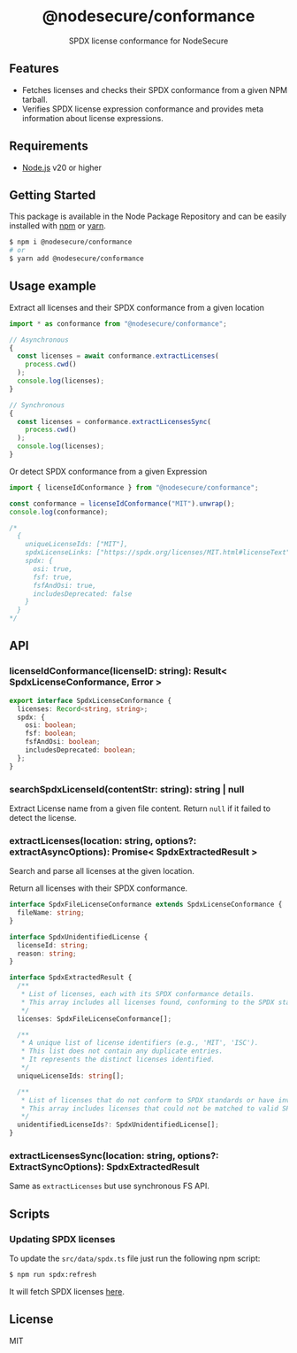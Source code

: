 <p align="center"><h1 align="center">
  @nodesecure/conformance
</h1>

<p align="center">
  SPDX license conformance for NodeSecure
</p>

## Features
- Fetches licenses and checks their SPDX conformance from a given NPM tarball.
- Verifies SPDX license expression conformance and provides meta information about license expressions.

## Requirements
- [Node.js](https://nodejs.org/en/) v20 or higher

## Getting Started

This package is available in the Node Package Repository and can be easily installed with [npm](https://docs.npmjs.com/getting-started/what-is-npm) or [yarn](https://yarnpkg.com).

```bash
$ npm i @nodesecure/conformance
# or
$ yarn add @nodesecure/conformance
```

## Usage example

Extract all licenses and their SPDX conformance from a given location

```js
import * as conformance from "@nodesecure/conformance";

// Asynchronous
{
  const licenses = await conformance.extractLicenses(
    process.cwd()
  );
  console.log(licenses);
}

// Synchronous
{
  const licenses = conformance.extractLicensesSync(
    process.cwd()
  );
  console.log(licenses);
}
```

Or detect SPDX conformance from a given Expression

```js
import { licenseIdConformance } from "@nodesecure/conformance";

const conformance = licenseIdConformance("MIT").unwrap();
console.log(conformance);

/*  
  {
    uniqueLicenseIds: ["MIT"],
    spdxLicenseLinks: ["https://spdx.org/licenses/MIT.html#licenseText"],
    spdx: {
      osi: true,
      fsf: true,
      fsfAndOsi: true,
      includesDeprecated: false
    }
  }
*/
```

## API

### licenseIdConformance(licenseID: string): Result< SpdxLicenseConformance, Error >

```ts
export interface SpdxLicenseConformance {
  licenses: Record<string, string>;
  spdx: {
    osi: boolean;
    fsf: boolean;
    fsfAndOsi: boolean;
    includesDeprecated: boolean;
  };
}
```

### searchSpdxLicenseId(contentStr: string): string | null

Extract License name from a given file content. Return `null` if it failed to detect the license.

### extractLicenses(location: string, options?: extractAsyncOptions): Promise< SpdxExtractedResult >

Search and parse all licenses at the given location.

Return all licenses with their SPDX conformance.

```ts
interface SpdxFileLicenseConformance extends SpdxLicenseConformance {
  fileName: string;
}

interface SpdxUnidentifiedLicense {
  licenseId: string;
  reason: string;
}

interface SpdxExtractedResult {
  /**
   * List of licenses, each with its SPDX conformance details.
   * This array includes all licenses found, conforming to the SPDX standards.
   */
  licenses: SpdxFileLicenseConformance[];

  /**
   * A unique list of license identifiers (e.g., 'MIT', 'ISC').
   * This list does not contain any duplicate entries.
   * It represents the distinct licenses identified.
   */
  uniqueLicenseIds: string[];

  /**
   * List of licenses that do not conform to SPDX standards or have invalid/unidentified identifiers.
   * This array includes licenses that could not be matched to valid SPDX identifiers.
   */
  unidentifiedLicenseIds?: SpdxUnidentifiedLicense[];
}
```

### extractLicensesSync(location: string, options?: ExtractSyncOptions): SpdxExtractedResult
Same as `extractLicenses` but use synchronous FS API.

## Scripts

### Updating SPDX licenses

To update the `src/data/spdx.ts` file just run the following npm script:

```bash
$ npm run spdx:refresh
```

It will fetch SPDX licenses [here](https://github.com/spdx/license-list-data/blob/main/json/licenses.json).

## License

MIT
